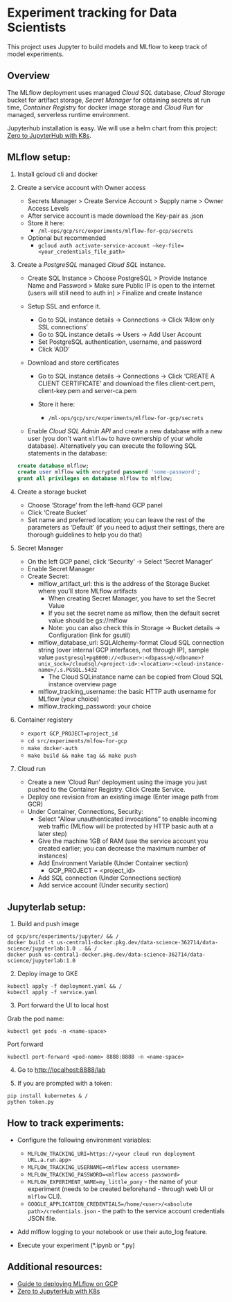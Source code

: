 # Experiment tracking for Data Scientists

This project uses Jupyter to build models and MLflow to keep track of model experiments.

## Overview

The MLflow deployment uses managed *Cloud SQL* database, *Cloud Storage* bucket for artifact storage,
*Secret Manager* for obtaining secrets at run time, *Container Registry* for docker
image storage and *Cloud Run* for managed, serverless runtime environment.

Jupyterhub installation is easy. We will use a helm chart from this project: [Zero to JupyterHub with K8s](https://z2jh.jupyter.org/en/stable/index.html).

## MLflow setup:

1. Install gcloud cli and docker

2. Create a service account with Owner access
    - Secrets Manager > Create Service Account > Supply name > Owner Access Levels
    - After service account is made download the Key-pair as .json
    - Store it here:
        - `/ml-ops/gcp/src/experiments/mlflow-for-gcp/secrets`
    - Optional but recommended
        - `gcloud auth activate-service-account –key-file=<your_credentials_file_path>`

3. Create a *PostgreSQL* managed *Cloud SQL* instance.

    - Create SQL Instance > Choose PostgreSQL > Provide Instance Name and Password > Make sure Public IP is open to the internet (users will still need to auth in) > Finalize and create Instance

    - Setup SSL and enforce it.
        -  Go to SQL instance details -> Connections -> Click ‘Allow only SSL connections’
        - Go to SQL instance details -> Users -> Add User Account
        - Set PostgreSQL authentication, username, and password
        - Click ‘ADD’

    - Download and store certificates
        - Go to SQL instance details -> Connections -> Click ‘CREATE A CLIENT CERTIFICATE’ and download the files client-cert.pem, client-key.pem and server-ca.pem

        - Store it here:
            - `/ml-ops/gcp/src/experiments/mlflow-for-gcp/secrets`

    - Enable *Cloud SQL Admin API* and create a new database with a new user (you don't want `mlflow` to have ownership of your whole database).
    Alternatively you can execute the following SQL statements in the database:
    ```sql
    create database mlflow;
    create user mlflow with encrypted password 'some-password';
    grant all privileges on database mlflow to mlflow;
    ```
4. Create a storage bucket
    - Choose ‘Storage’ from the left-hand GCP panel
    - Click ‘Create Bucket’
    - Set name and preferred location; you can leave the rest of the parameters as ‘Default’ (if you need to adjust their settings, there are thorough guidelines to help you do that)

5. Secret Manager
    - On the left GCP panel, click ‘Security’ -> Select ‘Secret Manager’
    - Enable Secret Manager
    - Create Secret:
        - mlflow_artifact_url: this is the address of the Storage Bucket where you’ll store MLflow artifacts
            - When creating Secret Manager, you have to set the Secret Value
            - If you set the secret name as mlflow, then the default secret value should be gs://mlflow
            - Note: you can also check this in Storage -> Bucket details -> Configuration (link for gsutil)
        - mlflow_database_url: SQLAlchemy-format Cloud SQL connection string (over internal GCP interfaces, not through IP), sample value `postgresql+pg8000://<dbuser>:<dbpass>@/<dbname>?unix_sock=/cloudsql/<project-id>:<location>:<cloud-instance-name>/.s.PGSQL.5432`
            - The Cloud SQLinstance name can be copied from Cloud SQL instance overview page
        - mlflow_tracking_username: the basic HTTP auth username for MLflow (your choice)
        - mlflow_tracking_password: your choice

6. Container registery
    - `export GCP_PROJECT=project_id`
    - `cd src/experiments/mlfow-for-gcp`
    - `make docker-auth`
    - `make build && make tag && make push`

7. Cloud run
    - Create a new ‘Cloud Run’ deployment using the image you just pushed to the Container Registry. Click Create Service.
    - Deploy one revision from an existing image (Enter image path from GCR)
    - Under Container, Connections, Security:
        - Select “Allow unauthenticated invocations” to enable incoming web traffic (MLflow will be protected by HTTP basic auth at a later step)
        - Give the machine 1GB of RAM (use the service account you created earlier; you can decrease the maximum number of instances)
        - Add Environment Variable (Under Container section)
            - GCP_PROJECT = <project_id>
        - Add SQL connection (Under Connections section)
        - Add service account (Under security section)

## Jupyterlab setup:

1. Build and push image
```
cd gcp/src/experiments/jupyter/ && /
docker build -t us-central1-docker.pkg.dev/data-science-362714/data-science/jupyterlab:1.0 . && /
docker push us-central1-docker.pkg.dev/data-science-362714/data-science/jupyterlab:1.0
```

2. Deploy image to GKE
```
kubectl apply -f deployment.yaml && /
kubectl apply -f service.yaml
```

3. Port forward the UI to local host

Grab the pod name:
```
kubectl get pods -n <name-space>
```

Port forward
```
kubectl port-forward <pod-name> 8888:8888 -n <name-space>
```

4. Go to [http://localhost:8888/lab](http://localhost:8888/lab?)

5. If you are prompted with a token:
```
pip install kubernetes & /
python token.py
```

## How to track experiments:

- Configure the following environment variables:

    * `MLFLOW_TRACKING_URI=https://<your cloud run deployment URL.a.run.app>`
    * `MLFLOW_TRACKING_USERNAME=<mlflow access username>`
    * `MLFLOW_TRACKING_PASSWORD=<mlflow access password>`
    * `MLFLOW_EXPERIMENT_NAME=my_little_pony` - the name of your experiment (needs to be created beforehand - through web UI or `mlflow` CLI).
    * `GOOGLE_APPLICATION_CREDENTIALS=/home/<user>/<absolute path>/credentials.json` - the path to the service account credentials JSON file.

- Add mlflow logging to your notebook or use their auto_log feature.

- Execute your experiment (*.ipynb or *.py)

## Additional resources:

- [Guide to deploying MLflow on GCP](https://console.cloud.google.com/run/create?project=data-science-362714)
- [Zero to JupyterHub with K8s](https://z2jh.jupyter.org/en/stable/index.html)
